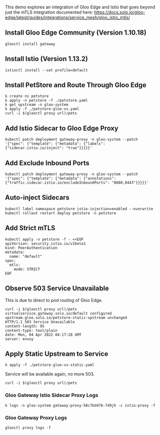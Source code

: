 This demo explores an integration of Gloo Edge and Istio that goes beyond just the mTLS integration documented here:
https://docs.solo.io/gloo-edge/latest/guides/integrations/service_mesh/gloo_istio_mtls/

## Install Gloo Edge Community (Version 1.10.18)

```
glooctl install gateway
```

## Install Istio (Version 1.13.2)

```
istioctl install --set profile=default
```

## Install PetStore and Route Through Gloo Edge

```
k create ns petstore
k apply -n petstore -f ./petstore.yaml
k get upstream -n gloo-system
k apply -f ./petstore-gloo-vs.yaml
curl -i $(glooctl proxy url)/pets
```

## Add Istio Sidecar to Gloo Edge Proxy

```
kubectl patch deployment gateway-proxy -n gloo-system --patch '{"spec": {"template": {"metadata": {"labels": {"sidecar.istio.io/inject": "true"}}}}}'
```

## Add Exclude Inbound Ports

```
kubectl patch deployment gateway-proxy -n gloo-system --patch '{"spec": {"template": {"metadata": {"annotations": {"traffic.sidecar.istio.io/excludeInboundPorts": "8080,8443"}}}}}'
```

## Auto-inject Sidecars

```
kubectl label namespace petstore istio-injection=enabled --overwrite
kubectl rollout restart deploy petstore -n petstore
```

## Add Strict mTLS

```
kubectl apply -n petstore -f - <<EOF
apiVersion: security.istio.io/v1beta1
kind: PeerAuthentication
metadata:
  name: "default"
spec:
  mtls:
    mode: STRICT
EOF
```

## Observe 503 Service Unavailable

This is due to direct to pod routing of Gloo Edge.

```
curl -i $(glooctl proxy url)/pets
virtualservice.gateway.solo.io/default configured
upstream.gloo.solo.io/petstore-static-upstream unchanged
HTTP/1.1 503 Service Unavailable
content-length: 95
content-type: text/plain
date: Mon, 04 Apr 2022 04:17:28 GMT
server: envoy
```

## Apply Static Upstream to Service

```
k apply -f ./petstore-gloo-vs-static.yaml
```

Service will be available again, no more 503.

```
curl -i $(glooctl proxy url)/pets
```

### Gloo Gateway Istio Sidecar Proxy Logs

```
k logs -n gloo-system gateway-proxy-58c7bd476-7d9jh -c istio-proxy -f
```

### Gloo Gateway Proxy Logs

```
glooctl proxy logs -f
```